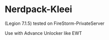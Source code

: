 # Nerdpack-Kleei
(Legion 7.1.5) tested on FireStorm-PrivateServer

Use with Advance Unlocker like EWT

